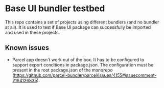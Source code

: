 # Base UI bundler testbed

This repo contains a set of projects using different bundlers (and no bundler at all).
It is used to test if Base UI package can successfully be imported and used in these projects.

## Known issues

- Parcel app doesn't work out of the box.
  It has to be configured to support export conditions in package.json.
  The configuration must be present in the root package.json of the monorepo (https://github.com/parcel-bundler/parcel/issues/4155#issuecomment-2194126835).
